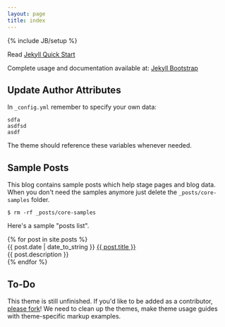 ```yaml
---
layout: page
title: index
---
```

{% include JB/setup %}

Read [Jekyll Quick Start](http://jekyllbootstrap.com/usage/jekyll-quick-start.html)

Complete usage and documentation available at: [Jekyll Bootstrap](http://jekyllbootstrap.com)

## Update Author Attributes

In `_config.yml` remember to specify your own data:

    sdfa
    asdfsd
    asdf

The theme should reference these variables whenever needed.
    
## Sample Posts

This blog contains sample posts which help stage pages and blog data.
When you don't need the samples anymore just delete the `_posts/core-samples` folder.

    $ rm -rf _posts/core-samples

Here's a sample "posts list".

<div class="posts">
  {% for post in site.posts %}
    <div class="posts-inner">
        <div class="posts-title">
            <span>{{ post.date | date_to_string }}</span>
            <a href="{{ BASE_PATH }}{{ post.url }}">{{ post.title }}</a>
        </div>
        <div class="posts-intro">{{ post.description }}</div>
    </div>
  {% endfor %}
</div>

## To-Do

This theme is still unfinished. If you'd like to be added as a contributor, [please fork](http://github.com/plusjade/jekyll-bootstrap)!
We need to clean up the themes, make theme usage guides with theme-specific markup examples.


